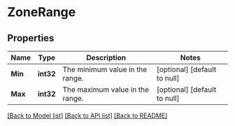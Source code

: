 # ZoneRange

## Properties
Name | Type | Description | Notes
------------ | ------------- | ------------- | -------------
**Min** | **int32** | The minimum value in the range. | [optional] [default to null]
**Max** | **int32** | The maximum value in the range. | [optional] [default to null]

[[Back to Model list]](../README.md#documentation-for-models) [[Back to API list]](../README.md#documentation-for-api-endpoints) [[Back to README]](../README.md)
